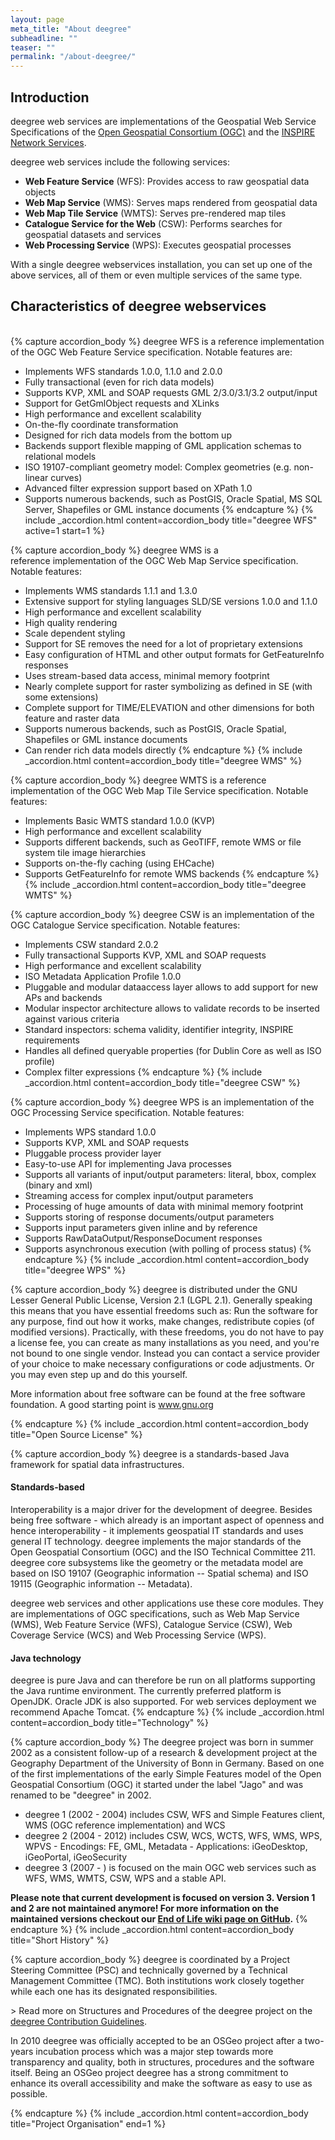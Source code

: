 ```yaml
---
layout: page
meta_title: "About deegree"
subheadline: ""
teaser: ""
permalink: "/about-deegree/"
---
```


## Introduction

deegree web services are implementations of the Geospatial Web Service Specifications of the [Open Geospatial Consortium (OGC)](http://www.opengeospatial.org/) and the [INSPIRE Network Services](http://inspire.ec.europa.eu/index.cfm/pageid/5).

deegree web services include the following services:

  * **Web Feature Service** (WFS): Provides access to raw geospatial data objects
  * **Web Map Service** (WMS): Serves maps rendered from geospatial data
  * **Web Map Tile Service** (WMTS): Serves pre-rendered map tiles
  * **Catalogue Service for the Web** (CSW): Performs searches for geospatial datasets and services
  * **Web Processing Service** (WPS): Executes geospatial processes

With a single deegree webservices installation, you can set up one of the above services, all of them or even multiple services of the same type. 

## Characteristics of deegree webservices
<br/>
{% capture accordion_body %}
deegree WFS is a reference implementation of the OGC Web Feature Service specification. Notable features are:

   * Implements WFS standards 1.0.0, 1.1.0 and 2.0.0
   * Fully transactional (even for rich data models)
   * Supports KVP, XML and SOAP requests GML 2/3.0/3.1/3.2 output/input
   * Support for GetGmlObject requests and XLinks
   * High performance and excellent scalability
   * On-the-fly coordinate transformation
   * Designed for rich data models from the bottom up
   * Backends support flexible mapping of GML application schemas to relational models
   * ISO 19107-compliant geometry model: Complex geometries (e.g. non-linear curves)
   * Advanced filter expression support based on XPath 1.0
   * Supports numerous backends, such as PostGIS, Oracle Spatial, MS SQL Server, Shapefiles or GML instance documents
{% endcapture %}
{% include _accordion.html content=accordion_body title="deegree WFS" active=1 start=1 %}

{% capture accordion_body %}
deegree WMS is a reference&nbsp;implementation of the OGC Web Map Service specification. Notable features:

  * Implements WMS standards 1.1.1 and 1.3.0
  * Extensive support for styling languages SLD/SE versions 1.0.0 and 1.1.0
  * High performance and excellent scalability
  * High quality rendering
  * Scale dependent styling
  * Support for SE removes the need for a lot of proprietary extensions
  * Easy configuration of HTML and other output formats for GetFeatureInfo responses
  * Uses stream-based data access, minimal memory footprint
  * Nearly complete support for raster symbolizing as defined in SE (with some extensions)
  * Complete support for TIME/ELEVATION and other dimensions for both feature and raster data
  * Supports numerous backends, such as PostGIS, Oracle Spatial, Shapefiles or GML instance documents
  * Can render rich data models directly
{% endcapture %}
{% include _accordion.html content=accordion_body title="deegree WMS" %}

{% capture accordion_body %}
deegree WMTS is a reference implementation of the OGC Web Map Tile Service specification. Notable features:

  * Implements Basic WMTS standard 1.0.0 (KVP)
  * High performance and excellent scalability
  * Supports different backends, such as GeoTIFF, remote WMS or file system tile image hierarchies
  * Supports on-the-fly caching (using EHCache)
  * Supports GetFeatureInfo for remote WMS backends
{% endcapture %}
{% include _accordion.html content=accordion_body title="deegree WMTS" %}

{% capture accordion_body %}
deegree CSW is an implementation of the OGC Catalogue Service specification. Notable features:

  * Implements CSW standard 2.0.2
  * Fully transactional Supports KVP, XML and SOAP requests
  * High performance and excellent scalability
  * ISO Metadata Application Profile 1.0.0
  * Pluggable and modular dataaccess layer allows to add support for new APs and backends
  * Modular inspector architecture allows to validate records to be inserted against various criteria
  * Standard inspectors: schema validity, identifier integrity, INSPIRE requirements
  * Handles all defined queryable properties (for Dublin Core as well as ISO profile)
  * Complex filter expressions
{% endcapture %}
{% include _accordion.html content=accordion_body title="deegree CSW" %}

{% capture accordion_body %}
deegree WPS is an implementation of the OGC Processing Service specification. Notable features:

  * Implements WPS standard 1.0.0
  * Supports KVP, XML and SOAP requests
  * Pluggable process provider layer
  * Easy-to-use API for implementing Java processes
  * Supports all variants of input/output parameters: literal, bbox, complex (binary and xml)
  * Streaming access for complex input/output parameters
  * Processing of huge amounts of data with minimal memory footprint
  * Supports storing of response documents/output parameters
  * Supports input parameters given inline and by reference
  * Supports RawDataOutput/ResponseDocument responses
  * Supports asynchronous execution (with polling of process status)
{% endcapture %}
{% include _accordion.html content=accordion_body title="deegree WPS" %}

{% capture accordion_body %}
deegree is distributed under the GNU Lesser General Public License, Version 2.1 (LGPL 2.1). Generally speaking this means that you have essential freedoms such as: Run the software for any purpose, find out how it works, make changes, redistribute copies (of modified versions). Practically, with these freedoms, you do not have to pay a license fee, you can create as many installations as you need, and you're not bound to one single vendor. Instead you can contact a service provider of your choice to make necessary configurations or code adjustments. Or you may even step up and do this yourself.

More information about free software can be found at the free software foundation. A good starting point is <a href="http://www.gnu.org">www.gnu.org</a><a href="http://www.gnu.org"> </a>

{% endcapture %}
{% include _accordion.html content=accordion_body title="Open Source License" %}

{% capture accordion_body %}
deegree is a standards-based Java framework for spatial data infrastructures.

#### Standards-based

Interoperability is a major driver for the development of deegree. Besides being free software - which already is an important aspect of openness and hence interoperability - it implements geospatial IT standards and uses general IT technology. deegree implements the major standards of the Open Geospatial Consortium (OGC) and the ISO Technical Committee 211. deegree core subsystems like the geometry or the metadata model are based on ISO 19107 (Geographic information -- Spatial schema) and ISO 19115 (Geographic information -- Metadata).

deegree web services and other applications use these core modules. They are implementations of OGC specifications, such as Web Map Service (WMS), Web Feature Service (WFS), Catalogue Service (CSW), Web Coverage Service (WCS) and Web Processing Service (WPS).

#### Java technology

deegree is pure Java and can therefore be run on all platforms supporting the Java runtime environment. The currently preferred platform is OpenJDK. Oracle JDK is also supported. For web services deployment we recommend Apache Tomcat.
{% endcapture %}
{% include _accordion.html content=accordion_body title="Technology" %}

{% capture accordion_body %}
The deegree project was born in summer 2002 as a consistent follow-up of a research &amp; development project at the Geography Department of the University of Bonn in Germany. Based on one of the first implementations of the early Simple Features model of the Open Geospatial Consortium (OGC) it started under the label "Jago" and was renamed to be "deegree" in 2002.

  * deegree 1 (2002 - 2004) includes CSW, WFS and Simple Features client, WMS (OGC reference implementation) and WCS
  * deegree 2 (2004 - 2012) includes CSW, WCS, WCTS, WFS, WMS, WPS, WPVS - Encodings: FE, GML, Metadata - Applications: iGeoDesktop, iGeoPortal, iGeoSecurity
  * deegree 3 (2007 - ) is focused on the main OGC web services such as WFS, WMS, WMTS, CSW, WPS and a stable API.

<strong>Please note that current development is focused on version 3. Version 1 and 2 are not maintained anymore! For more information on the maintained versions checkout our [End of Life wiki page on GitHub](https://github.com/deegree/deegree3/wiki/End-of-Life-and-Support-Matrix).</strong>
{% endcapture %}
{% include _accordion.html content=accordion_body title="Short History" %}

{% capture accordion_body %}
deegree is coordinated by a Project Steering Committee (PSC) and technically governed by a Technical Management Committee (TMC). Both institutions work closely together while each one has its designated responsibilities.

&gt; Read more on Structures and Procedures of the deegree project on the <a href="https://github.com/deegree/deegree3/blob/master/CONTRIB.md#structures-and-procedures-of-the-deegree-project" target="_blank" rel="noopener noreferrer">deegree Contribution Guidelines</a>.

In 2010 deegree was officially accepted to be an OSGeo project after a two-years incubation process which was a major step towards more transparency and quality, both in structures, procedures and the software itself. Being an OSGeo project deegree has a strong commitment to enhance its overall accessibility and make the software as easy to use as possible.

{% endcapture %}
{% include _accordion.html content=accordion_body title="Project Organisation" end=1 %}
